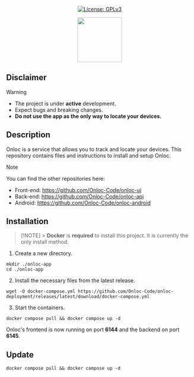 <p align="center">
  <a href="https://opensource.org/license/gpl-3-0"><img src="https://img.shields.io/badge/License-GPL_v3-blue.svg?color=3F51B5&style=for-the-badge&label=License&logoColor=000000&labelColor=ececec" alt="License: GPLv3"></a>
</p>

<p align="center">
    <img src="https://raw.githubusercontent.com/Onloc-Code/onloc-ui/refs/heads/main/public/favicon.svg" height="120"/>
</p>

## Disclaimer

> [!WARNING]
>
> - The project is under **active** development.
> - Expect bugs and breaking changes.
> - **Do not use the app as the only way to locate your devices.**

## Description

Onloc is a service that allows you to track and locate your devices. This repository contains files and instructions to install and setup Onloc.

> [!NOTE]
> You can find the other repositories here:
>
> - Front-end: https://github.com/Onloc-Code/onloc-ui
> - Back-end: https://github.com/Onloc-Code/onloc-api
> - Android: https://github.com/Onloc-Code/onloc-android

## Installation

> [!NOTE] > **Docker** is **required** to install this project. It is currently the only install method.

1. Create a new directory.

```
mkdir ./onloc-app
cd ./onloc-app
```

2. Install the necessary files from the latest release.

```
wget -O docker-compose.yml https://github.com/Onloc-Code/onloc-deployment/releases/latest/download/docker-compose.yml
```

3. Start the containers.

```
docker compose pull && docker compose up -d
```

Onloc's frontend is now running on port **6144** and the backend on port **6145**.

## Update

```
docker compose pull && docker compose up -d
```
